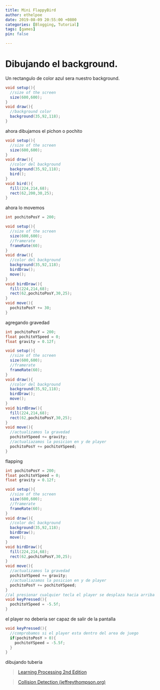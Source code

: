```yaml
---
title: Mini FlappyBird
author: ethelpoe
date: 2019-08-09 20:55:00 +0800
categories: [Blogging, Tutorial]
tags: [games]
pin: false

---
```


# Dibujando el background.

Un rectangulo de color azul sera nuestro background.

```java
void setup(){
  //size of the screen
  size(600,600);
}
void draw(){
  //background color
  background(35,92,118);
}
```

ahora dibujamos el pichon o pochito

```java
void setup(){
  //size of the screen
  size(600,600);
}
void draw(){
  //color del background
  background(35,92,118);
  bird();
}
void bird(){
  fill(224,214,68);
  rect(62,200,30,25);
}
```

ahora lo movemos

```java
int pochitoPosY = 200;

void setup(){
  //size of the screen
  size(600,600);
  //framerate
  frameRate(60);
}
void draw(){
  //color del background
  background(35,92,118);
  birdDraw();
  move();
}
void birdDraw(){
  fill(224,214,68);
  rect(62,pochitoPosY,30,25);
}
void move(){
  pochitoPosY += 30;
}
```

agregando gravedad

```java
int pochitoPosY = 200;
float pochitoYSpeed = 0;
float gravity = 0.12f;

void setup(){
  //size of the screen
  size(600,600);
  //framerate
  frameRate(60);
}
void draw(){
  //color del background
  background(35,92,118);
  birdDraw();
  move();
}
void birdDraw(){
  fill(224,214,68);
  rect(62,pochitoPosY,30,25);
}
void move(){
  //actualizamos la gravedad
  pochitoYSpeed += gravity;
  //actualiazamos la posicion en y de player
  pochitoPosY += pochitoYSpeed;
}

```

flapping

```java
int pochitoPosY = 200;
float pochitoYSpeed = 0;
float gravity = 0.12f;

void setup(){
  //size of the screen
  size(600,600);
  //framerate
  frameRate(60);
}
void draw(){
  //color del background
  background(35,92,118);
  birdDraw();
  move();
}
void birdDraw(){
  fill(224,214,68);
  rect(62,pochitoPosY,30,25);
}
void move(){
  //actualizamos la gravedad
  pochitoYSpeed += gravity;
  //actualiazamos la posicion en y de player
  pochitoPosY += pochitoYSpeed;
}
//al presionar cualquier tecla el player se desplaza hacia arriba
void keyPressed(){
  pochitoYSpeed = -5.5f;
}

```

el player no deberia ser capaz de salir de la pantalla

```java
void keyPressed(){
  //comprobamos si el player esta dentro del area de juego
  if(pochitoPosY > 0){
    pochitoYSpeed = -5.5f;
  }
}
```

dibujando tuberia

> [Learning Processing 2nd Edition](http://learningprocessing.com/)

> [Collision Detection (jeffreythompson.org)](http://jeffreythompson.org/collision-detection/table_of_contents.php)

